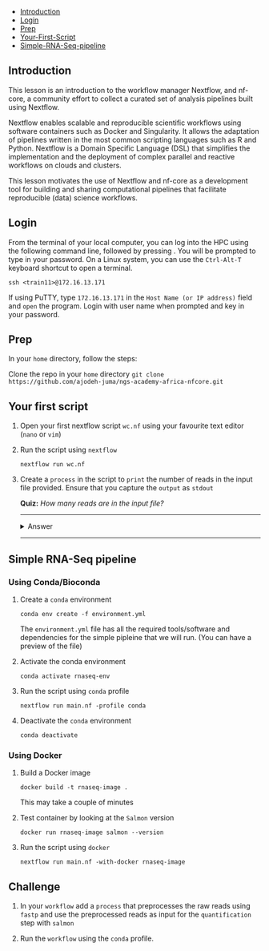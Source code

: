 - [Introduction](#introduction)
- [Login](#login)
- [Prep](#prep)
- [Your-First-Script](#your-first-script)
- [Simple-RNA-Seq-pipeline](#simple-rna-seq-pipeline)



## Introduction
This lesson is an introduction to the workflow manager Nextflow, and nf-core, a community effort to collect a curated set of analysis pipelines built using Nextflow.

Nextflow enables scalable and reproducible scientific workflows using software containers such as Docker and Singularity. It allows the adaptation of pipelines written in the most common scripting languages such as R and Python. Nextflow is a Domain Specific Language (DSL) that simplifies the implementation and the deployment of complex parallel and reactive workflows on clouds and clusters.

This lesson motivates the use of Nextflow and nf-core as a development tool for building and sharing computational pipelines that facilitate reproducible (data) science workflows.


## Login
From the terminal of your local computer, you can log into the HPC using the
following command line, followed by pressing <ENTER>. You will be prompted to
type in your password. On a Linux system, you can use the `Ctrl-Alt-T` keyboard
shortcut to open a terminal.
```
ssh <train11>@172.16.13.171
```

If using PuTTY, type `172.16.13.171` in the `Host Name (or IP address)` field
and `open` the program. Login with user name when prompted and key in your password.

## Prep
In your `home` directory, follow the steps:

Clone the repo in your `home` directory
    ```
    git clone https://github.com/ajodeh-juma/ngs-academy-africa-nfcore.git
    ```
## Your first script
1. Open your first nextflow script `wc.nf` using your favourite text editor
   (`nano` or `vim`)
2. Run the script using `nextflow`
    ```
    nextflow run wc.nf
    ```
2. Create a `process` in the script to `print` the number of reads in the input
   file provided. Ensure that you capture the `output` as `stdout`

    **Quiz:** *How many reads are in the input file?*

    ---
    <details close>
    <summary>Answer</summary>
    
    </details>

    ---

## Simple RNA-Seq pipeline

### Using Conda/Bioconda

1. Create a `conda` environment
    ```
    conda env create -f environment.yml
    ```
    The `environment.yml` file has all the required tools/software and
    dependencies for the simple pipleine that we will run. (You can have a
    preview of the file)

2. Activate the conda environment
    ```
    conda activate rnaseq-env
    ```

3. Run the script using `conda` profile
    ```
    nextflow run main.nf -profile conda
    ```

4. Deactivate the `conda` environment
    ```
    conda deactivate
    ```

### Using Docker

1. Build a Docker image
    ```
    docker build -t rnaseq-image .
    ```
    This may take a couple of minutes

2. Test container by looking at the `Salmon` version
    ```
    docker run rnaseq-image salmon --version
    ```

2. Run the script using `docker`
    ```
    nextflow run main.nf -with-docker rnaseq-image
    ```


## Challenge
1. In your `workflow` add a `process` that preprocesses the raw reads using
`fastp` and use the preprocessed reads as input for the `quantification` step
with `salmon`

2. Run the `workflow` using the `conda` profile.


